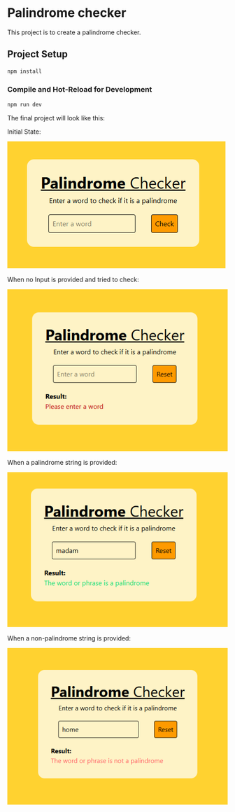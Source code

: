 # Palindrome checker

This project is to create a palindrome checker.

## Project Setup

```sh
npm install
```

### Compile and Hot-Reload for Development

```sh
npm run dev
```

The final project will look like this:

Initial State:

![alt text](./images/initial.png)

When no Input is provided and tried to check:

![alt text](./images/noInput.png)

When a palindrome string is provided:

![alt text](./images/rightInput.png)

When a non-palindrome string is provided:

![alt text](./images/wrongInput.png)
